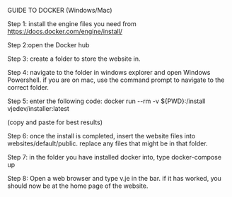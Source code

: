 GUIDE TO DOCKER (Windows/Mac)

Step 1: install the engine files you need from https://docs.docker.com/engine/install/

Step 2:open the Docker hub

Step 3: create a folder to store the website in. 

Step 4: navigate to the folder in windows explorer and open Windows Powershell.
if you are on mac, use the command prompt to navigate to the correct folder.

Step 5: enter the following code: docker run --rm -v ${PWD}:/install
vjedev/installer:latest

(copy and paste for best results)

Step 6: once the install is completed, insert the website files into websites/default/public. replace any files that might be in that folder.

Step 7: in the folder you have installed docker into, type docker-compose up

Step 8: Open a web browser and type v.je in the bar. if it has worked, you should now be at the home page of the website.
